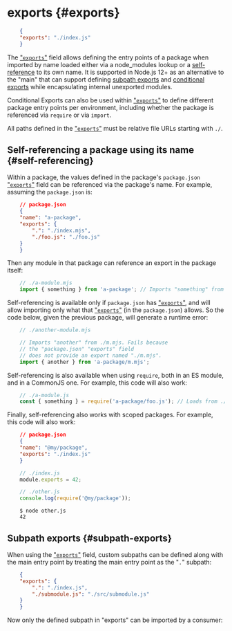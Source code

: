 # exports {#exports}

```json
    {
    "exports": "./index.js"
    } 
```

The ["`exports`"](#exports) field allows defining the entry points of a package when imported by name loaded either via a node_modules lookup or a [self-reference](#self-referencing) to its own name. It is supported in Node.js 12+ as an alternative to the "main" that can support defining [subpath exports](#subpath-exports) and [conditional exports](#conditional-exports) while encapsulating internal unexported modules.

Conditional Exports can also be used within ["`exports`"](#exports) to define different package entry points per environment, including whether the package is referenced via `require` or via `import`.

All paths defined in the ["`exports`"](#exports) must be relative file URLs starting with `./`.

## Self-referencing a package using its name {#self-referencing}

Within a package, the values defined in the package's `package.json` ["`exports`"](#exports) field can be referenced via the package's name. For example, assuming the `package.json` is:

```json
    // package.json
    {
    "name": "a-package",
    "exports": {
        ".": "./index.mjs",
        "./foo.js": "./foo.js"
    }
    } 
```

Then any module in that package can reference an export in the package itself:

```js
    // ./a-module.mjs
    import { something } from 'a-package'; // Imports "something" from ./index.mjs. 
```

Self-referencing is available only if `package.json` has ["`exports`"](#exports), and will allow importing only what that ["`exports`"](#exports) (in the `package.json`) allows. So the code below, given the previous package, will generate a runtime error:

```js
    // ./another-module.mjs

    // Imports "another" from ./m.mjs. Fails because
    // the "package.json" "exports" field
    // does not provide an export named "./m.mjs".
    import { another } from 'a-package/m.mjs'; 
```

Self-referencing is also available when using `require`, both in an ES module, and in a CommonJS one. For example, this code will also work:

```js
    // ./a-module.js
    const { something } = require('a-package/foo.js'); // Loads from ./foo.js.
```

Finally, self-referencing also works with scoped packages. For example, this code will also work:

```json
    // package.json
    {
    "name": "@my/package",
    "exports": "./index.js"
    } 
```

```js
    // ./index.js
    module.exports = 42; 
```

```js
    // ./other.js
    console.log(require('@my/package')); 
```

```shell
    $ node other.js
    42 
```

## Subpath exports {#subpath-exports}

When using the ["`exports`"](#exports) field, custom subpaths can be defined along with the main entry point by treating the main entry point as the "`.`" subpath:

```json
    {
    "exports": {
        ".": "./index.js",
        "./submodule.js": "./src/submodule.js"
    }
    } 
```

Now only the defined subpath in "exports" can be imported by a consumer:


